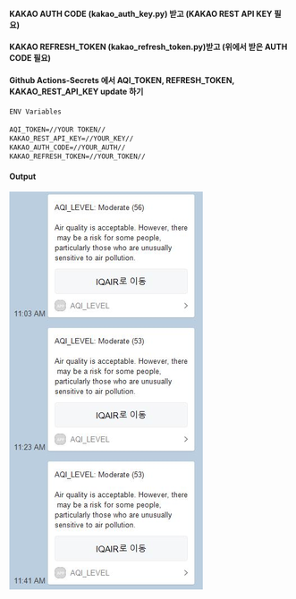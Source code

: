 #### KAKAO AUTH CODE (kakao_auth_key.py) 받고 (KAKAO REST API KEY 필요)
#### KAKAO REFRESH_TOKEN (kakao_refresh_token.py)받고 (위에서 받은 AUTH CODE 필요)
#### Github Actions-Secrets 에서 AQI_TOKEN, REFRESH_TOKEN, KAKAO_REST_API_KEY update 하기

```
ENV Variables

AQI_TOKEN=//YOUR TOKEN//
KAKAO_REST_API_KEY=//YOUR_KEY//
KAKAO_AUTH_CODE=//YOUR_AUTH//
KAKAO_REFRESH_TOKEN=//YOUR_TOKEN//
```

#### Output
![Screenshot](output.JPG)